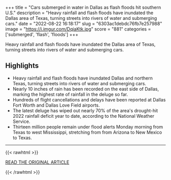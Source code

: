+++
title = "Cars submerged in water in Dallas as flash floods hit southern U.S."
description = "Heavy rainfall and flash floods have inundated the Dallas area of Texas, turning streets into rivers of water and submerging cars."
date = "2022-08-22 16:18:17"
slug = "6303ac1debdc76fb7e257988"
image = "https://i.imgur.com/DqiaKtk.jpg"
score = "881"
categories = ['submerged', 'flash', 'floods']
+++

Heavy rainfall and flash floods have inundated the Dallas area of Texas, turning streets into rivers of water and submerging cars.

## Highlights

- Heavy rainfall and flash floods have inundated Dallas and northern Texas, turning streets into rivers of water and submerging cars.
- Nearly 10 inches of rain has been recorded on the east side of Dallas, marking the highest rate of rainfall in the deluge so far.
- Hundreds of flight cancellations and delays have been reported at Dallas Fort Worth and Dallas Love Field airports.
- The latest deluge has wiped out nearly 70% of the area's drought-hit 2022 rainfall deficit year to date, according to the National Weather Service.
- Thirteen million people remain under flood alerts Monday morning from Texas to west Mississippi, stretching from from Arizona to New Mexico to Texas.

---

{{< rawhtml >}}
  <p class="article-category">
    <a target="_blank" href="https://www.nbcnews.com/news/us-news/cars-submerged-water-dallas-flash-floods-hit-southern-us-rcna44161">READ THE ORIGINAL ARTICLE</a>
  </p>
{{< /rawhtml >}}

